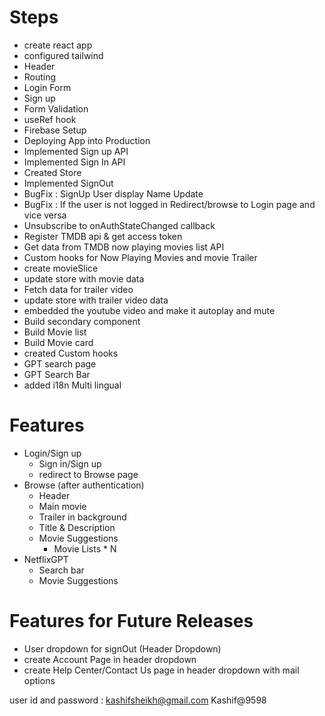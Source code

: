 # Steps
 - create react app
 - configured tailwind
 - Header
 - Routing
 - Login Form
 - Sign up
 - Form Validation
 - useRef hook
 - Firebase Setup
 - Deploying App into Production
 - Implemented Sign up API
 - Implemented Sign In API
 - Created Store
 - Implemented SignOut
 - BugFix : SignUp User display Name Update
 - BugFix : If the user is not logged in Redirect/browse to Login page and vice versa
 - Unsubscribe to onAuthStateChanged callback 
 - Register TMDB api & get access token
 - Get data from TMDB now playing movies list API
 - Custom hooks for Now Playing Movies and movie Trailer
 - create movieSlice
 - update store with movie data
 - Fetch data for trailer video
 - update store with trailer video data
 - embedded the youtube video and make it autoplay and mute
 - Build secondary component
 - Build Movie list
 - Build Movie card
 - created Custom hooks
 - GPT search page
 - GPT Search Bar
 - added i18n Multi lingual

# Features 
 - Login/Sign up
   - Sign in/Sign up
   - redirect to Browse page
 - Browse (after authentication)
   - Header
   - Main movie
    - Trailer in background
    - Title & Description
    - Movie Suggestions
         - Movie Lists * N
 - NetflixGPT
    - Search bar
    - Movie Suggestions


# Features for Future Releases

- User dropdown for signOut (Header Dropdown)
- create Account Page in header dropdown
- create Help Center/Contact Us page in header dropdown with mail options

user id and password : kashifsheikh@gmail.com
Kashif@9598